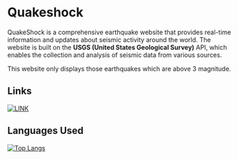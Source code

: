 # Quakeshock

QuakeShock is a comprehensive earthquake website that provides real-time information and 
updates about seismic activity around the world. The website is built on the <b>USGS (United States Geological Survey)</b> API, 
which enables the collection and analysis of seismic data from various sources.

This website only displays those earthquakes which are above 3 magnitude.

## Links
[![LINK](https://img.shields.io/badge/%E2%9E%A4-Link%20To%20The%20Live%20Page-sucess)](https://1k24bytes.github.io/Quakeshock/)
## Languages Used

[![Top Langs](https://github-readme-stats.vercel.app/api/top-langs/?username=1k24bytes&langs_count=8&layout=wide&theme=dracula)](https://github.com/1k24bytes/Quakeshock)
